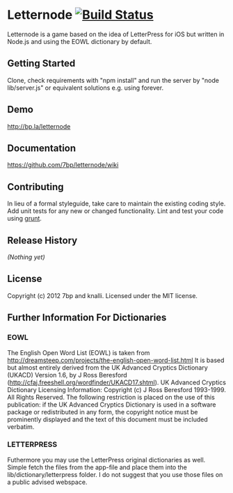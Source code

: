 # Letternode [![Build Status](https://secure.travis-ci.org/7bp/letternode.png?branch=master)](http://travis-ci.org/7bp/letternode)

Letternode is a game based on the idea of LetterPress for iOS but written in Node.js and using the EOWL dictionary by default.

## Getting Started
Clone, check requirements with "npm install" and run the server by "node lib/server.js" or equivalent solutions e.g. using forever.

## Demo
http://bp.la/letternode

## Documentation
https://github.com/7bp/letternode/wiki

## Contributing
In lieu of a formal styleguide, take care to maintain the existing coding style. Add unit tests for any new or changed functionality. Lint and test your code using [grunt](https://github.com/gruntjs/grunt).

## Release History
_(Nothing yet)_

## License
Copyright (c) 2012 7bp and knalli. Licensed under the MIT license.

## Further Information For Dictionaries
### EOWL
The English Open Word List (EOWL) is taken from http://dreamsteep.com/projects/the-english-open-word-list.html
It is based but almost entirely derived from the UK Advanced Cryptics Dictionary (UKACD) Version 1.6, by J Ross Beresford (http://cfaj.freeshell.org/wordfinder/UKACD17.shtml).
UK Advanced Cryptics Dictionary Licensing Information: Copyright (c) J Ross Beresford 1993-1999. All Rights Reserved. The following restriction is placed on the use of this publication: if the UK Advanced Cryptics Dictionary is used in a software package or redistributed in any form, the copyright notice must be prominently displayed and the text of this document must be included verbatim.
### LETTERPRESS
Futhermore you may use the LetterPress original dictionaries as well. Simple fetch the files from the app-file and place them into the lib/dictionary/letterpress folder. I do not suggest that you use those files on a public advised webspace.
